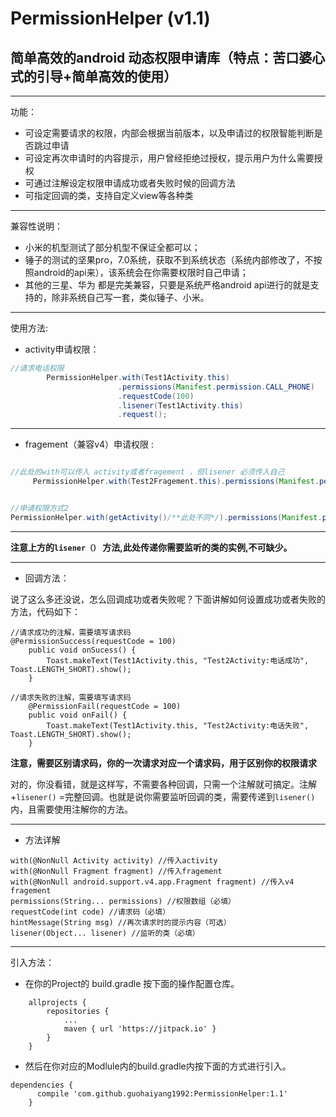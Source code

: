 


# PermissionHelper (v1.1)
## 简单高效的android 动态权限申请库（特点：苦口婆心式的引导+简单高效的使用）
---
功能：

 - 可设定需要请求的权限，内部会根据当前版本，以及申请过的权限智能判断是否跳过申请
 - 可设定再次申请时的内容提示，用户曾经拒绝过授权，提示用户为什么需要授权
 - 可通过注解设定权限申请成功或者失败时候的回调方法
 - 可指定回调的类，支持自定义view等各种类 
 
---
兼容性说明：
 - 小米的机型测试了部分机型不保证全都可以；
 - 锤子的测试的坚果pro，7.0系统，获取不到系统状态（系统内部修改了，不按照android的api来），该系统会在你需要权限时自己申请；
 - 其他的三星、华为 都是完美兼容，只要是系统严格android api进行的就是支持的，除非系统自己写一套，类似锤子、小米。

---
使用方法:

 - activity申请权限：

```java
//请求电话权限
        PermissionHelper.with(Test1Activity.this)
                        .permissions(Manifest.permission.CALL_PHONE)
                        .requestCode(100)
                        .lisener(Test1Activity.this)
                        .request();
```

---

 - fragement（兼容v4）申请权限 :
 

```java

//此处的with可以传入 activity或者fragement ，但lisener 必须传入自己 
     PermissionHelper.with(Test2Fragement.this).permissions(Manifest.permission.CALL_PHONE).requestCode(100).lisener(Test2Fragement.this).request();


//申请权限方式2
PermissionHelper.with(getActivity()/**此处不同*/).permissions(Manifest.permission.CALL_PHONE).requestCode(100).lisener(Test2Fragement.this).request();


```

---

**注意上方的`lisener（）` 方法,此处传递你需要监听的类的实例,不可缺少。**

---

 - 回调方法：
 
 说了这么多还没说，怎么回调成功或者失败呢？下面讲解如何设置成功或者失败的方法，代码如下：

```
//请求成功的注解，需要填写请求码
@PermissionSuccess(requestCode = 100)
    public void onSucess() {
        Toast.makeText(Test1Activity.this, "Test2Activity:电话成功", Toast.LENGTH_SHORT).show();
    }

//请求失败的注解，需要填写请求码
    @PermissionFail(requestCode = 100)
    public void onFail() {
        Toast.makeText(Test1Activity.this, "Test2Activity:电话失败", Toast.LENGTH_SHORT).show();
    }
```
**注意，需要区别请求码，你的一次请求对应一个请求码，用于区别你的权限请求**

对的，你没看错，就是这样写，不需要各种回调，只需一个注解就可搞定。注解+`lisener()` =完整回调。也就是说你需要监听回调的类，需要传递到`lisener()` 内，且需要使用注解你的方法。



---

 - 方法详解

```
with(@NonNull Activity activity) //传入activity
with(@NonNull Fragment fragment) //传入fragement
with(@NonNull android.support.v4.app.Fragment fragment) //传入v4 fragement
permissions(String... permissions) //权限数组（必填）
requestCode(int code) //请求码（必填）
hintMessage(String msg) //再次请求时的提示内容（可选）
lisener(Object... lisener) //监听的类（必填）
```

---

引入方法：

 - 在你的Project的 build.gradle 按下面的操作配置仓库。
```
	allprojects {
		repositories {
			...
			maven { url 'https://jitpack.io' }
		}
	}
```

 - 然后在你对应的Modlule内的build.gradle内按下面的方式进行引入。

	

```
dependencies {
      compile 'com.github.guohaiyang1992:PermissionHelper:1.1'
	}
```
